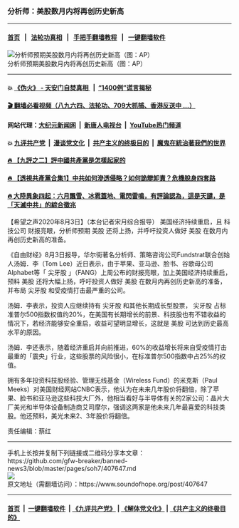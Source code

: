 ### 分析师：美股数月内将再创历史新高
------------------------

#### [首页](https://github.com/gfw-breaker/banned-news3/blob/master/README.md) &nbsp;&nbsp;|&nbsp;&nbsp; [法轮功真相](https://github.com/begood0513/basic/blob/master/README.md)  &nbsp;&nbsp;|&nbsp;&nbsp; [手把手翻墙教程](https://github.com/gfw-breaker/guides/wiki)  &nbsp;&nbsp;|&nbsp;&nbsp; [一键翻墙软件](https://github.com/gfw-breaker/nogfw/blob/master/README.md)  



<div><img alt="分析师预期美股数月内将再创历史新高（图：AP）" src="https://img.soundofhope.org/2020-08/1596455796342.jpg"/>
<br/><figcaption class="caption">
 分析师预期美股数月内将再创历史新高（图：AP）
</figcaption></div><hr/>

#### 💥 [《伪火》 - 天安门自焚真相 ](http://141.164.39.94:10000/videos/blog/weihuo.html)&nbsp; |&nbsp; [“1400例”谎言揭秘  ](http://141.164.39.94:10000/videos/blog/jiexi1400.html)

#### [ 🎬  翻墙必看视频（八九六四、法轮功、709大抓捕、香港反送中 ...）](https://github.com/gfw-breaker/links/blob/master/banned.md)

#### 网站代理：[大纪元新闻网](http://167.172.10.89:10080/gb/) &nbsp;|&nbsp; [新唐人电视台](http://167.172.10.89:8808/gb/) &nbsp;|&nbsp; [YouTube热门频道](http://158.247.203.241/youtube.html)

#### 💥 [九评共产党](http://141.164.39.94:10000/videos/res/jiuping/)&nbsp; |&nbsp; [漫谈党文化](http://141.164.39.94:10000/videos/res/mtdwh/)&nbsp; |&nbsp; [共产主义的终极目的](http://141.164.39.94:10000/videos/res/zjmd/)&nbsp; |&nbsp; [魔鬼在統治著我們的世界](http://141.164.39.94:10000/videos/res/TheSpecter/)  

#### [ 🔥  【九評之二】評中國共產黨是怎樣起家的](http://141.164.39.94:10000/videos/news/../res/jiuping/index.html)

#### [ 🔥  【透視共產黨合集1】中共如何滲透侵略？如何詭辯卸責？危機脫身四套路](http://141.164.39.94:10000/videos/news/../res/detox/index.html)

#### [ 🔥  大陸異象四起：六月飄雪、冰雹蓋地、電閃雷鳴，有評論認為，這是天譴，是「天滅中共」的綜合徵兆](http://141.164.39.94:10000/videos/news/../warning/index.html)

<div><div class="Content__Wrapper sc-1bvya0-0 grZQxZ">
 <p class="meta-top">
  <span class="meta">
   【希望之声2020年8月3日】（本台记者宋月综合报导）
  </span>
  美国经济持续重启，且
  <ok href="/term/9799">
   科技公司
  </ok>
  财报亮眼，分析师预期
  <ok href="/term/2944">
   美股
  </ok>
  还将上扬，并呼吁投资人做好
  <ok href="/term/2944">
   美股
  </ok>
  在数月内再创历史新高的准备。
 </p>
 <p>
  《自由财经》8月3日报导，华尔街著名分析师、策略咨询公司Fundstrat联合创始人汤姆．李（Tom Lee）近日表示，由于苹果、亚马逊、脸书、谷歌母公司Alphabet等「
  <ok href="/term/341458">
   尖牙股
  </ok>
  」（FANG）上周公布的财报亮眼，加上美国经济持续重启，预料
  <ok href="/term/2944">
   美股
  </ok>
  还将大幅上扬，呼吁投资人做好
  <ok href="/term/2944">
   美股
  </ok>
  在数月内再创历史新高的准备，并布局
  <ok href="/term/341458">
   尖牙股
  </ok>
  和受疫情打击最严重的公司。
 </p>
 <div class="AD_Embed__Wrap-sc-1xslmin-0 igMuqX module desktop">
  <div>
  </div>
 </div>
 <p>
  汤姆．李表示，投资人应继续持有
  <ok href="/term/341458">
   尖牙股
  </ok>
  和其他长期成长型股票，
  <ok href="/term/341458">
   尖牙股
  </ok>
  占标准普尔500指数权值约20%，在美国有长期增长的前景、科技股也有不错收益的情况下，若经济能够安全重启，收益可望明显增长，这就是
  <ok href="/term/2944">
   美股
  </ok>
  可达到历史最高水平的原因。
 </p>
 <p>
  汤姆．李还表示，随着经济重启并向前推进，60%的收益增长将来自受疫情打击最重的「震央」行业，这些股票的风险很小，在标准普尔500指数中占25%的权值。
 </p>
 <p>
  拥有多年投资科技股经验、管理无线基金（Wireless Fund）的米克斯（Paul Meeks）对美国财经网站CNBC表示，他认为在未来几年股价将翻倍，除了苹果、脸书和亚马逊这些科技大厂外，他相当看好与半导体有关的2家公司：晶片大厂美光和半导体设备制造商艾司摩尔，强调这两家是他未来几年最喜爱的科技类股。他还预料，美光未来2、3年股价将翻倍。
 </p>
 <p class="meta-btm">
  责任编辑：蔡红
 </p>
</div>
</div>
<hr/>
手机上长按并复制下列链接或二维码分享本文章：<br/>
https://github.com/gfw-breaker/banned-news3/blob/master/pages/soh7/407647.md <br/>
<a href='https://github.com/gfw-breaker/banned-news3/blob/master/pages/soh7/407647.md'><img src='https://github.com/gfw-breaker/banned-news3/blob/master/pages/soh7/407647.md.png'/></a> <br/>
原文地址（需翻墙访问）：https://www.soundofhope.org/post/407647


------------------------
#### [首页](https://github.com/gfw-breaker/banned-news3/blob/master/README.md) &nbsp;|&nbsp; [一键翻墙软件](https://github.com/gfw-breaker/nogfw/blob/master/README.md) &nbsp;| [《九评共产党》](https://github.com/gfw-breaker/9ping.md/blob/master/README.md#九评之一评共产党是什么) | [《解体党文化》](https://github.com/gfw-breaker/jtdwh.md/blob/master/README.md) | [《共产主义的终极目的》](https://github.com/gfw-breaker/gczydzjmd.md/blob/master/README.md)


<img src='http://gfw-breaker.win/banned-news3/pages/soh7/407647.md' width='0px' height='0px'/>